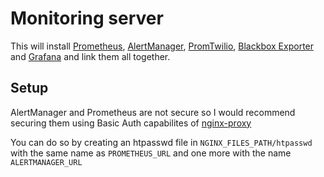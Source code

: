 # Monitoring server

This will install [Prometheus](https://prometheus.io/), [AlertManager](https://github.com/prometheus/alertmanager), [PromTwilio](https://github.com/Swatto/promtotwilio), [Blackbox Exporter](https://github.com/prometheus/blackbox_exporter) and [Grafana](https://grafana.com/) and link them all together.

## Setup

AlertManager and Prometheus are not secure so I would recommend securing them using Basic Auth capabilites of [nginx-proxy](https://github.com/jwilder/nginx-proxy)

You can do so by creating an htpasswd file in `NGINX_FILES_PATH/htpasswd` with the same name as `PROMETHEUS_URL` and one more with the name `ALERTMANAGER_URL`
